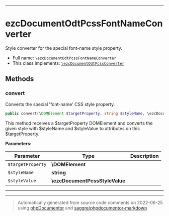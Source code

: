 ***

# ezcDocumentOdtPcssFontNameConverter

Style converter for the special font-name style property.



* Full name: `\ezcDocumentOdtPcssFontNameConverter`
* This class implements:
[`\ezcDocumentOdtPcssConverter`](./ezcDocumentOdtPcssConverter.md)




## Methods


### convert

Converts the special 'font-name' CSS style property.

```php
public convert(\DOMElement $targetProperty, string $styleName, \ezcDocumentPcssStyleValue $styleValue): mixed
```

This method receives a $targetProperty DOMElement and converts the given
style with $styleName and $styleValue to attributes on this
$targetProperty.






**Parameters:**

| Parameter | Type | Description |
|-----------|------|-------------|
| `$targetProperty` | **\DOMElement** |  |
| `$styleName` | **string** |  |
| `$styleValue` | **\ezcDocumentPcssStyleValue** |  |




***


***
> Automatically generated from source code comments on 2022-06-25 using [phpDocumentor](http://www.phpdoc.org/) and [saggre/phpdocumentor-markdown](https://github.com/Saggre/phpDocumentor-markdown)
